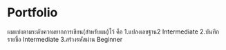 # Portfolio
ผมแบ่งตามระดับความยากการเขียน(สำหรับผม)ไว้ คือ
1.แปลงเลขฐาน2  Intermediate
2.บันทึกรายชื่อ   Intermediate
3.สร้างรหัสผ่าน   Beginner
